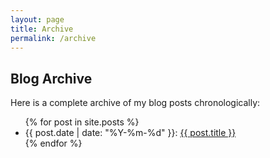 ```yaml
---
layout: page
title: Archive
permalink: /archive
---
```


## Blog Archive

Here is a complete archive of my blog posts chronologically:
<ul>
  {% for post in site.posts %}
    <li>
      {{ post.date | date: "%Y-%m-%d" }}: <a href="{{ post.url }}">{{ post.title }}</a>
    </li>
  {% endfor %}
</ul>

